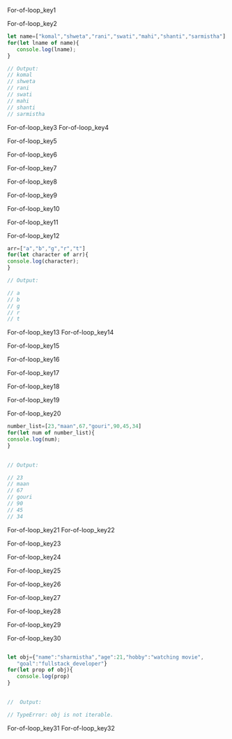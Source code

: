 For-of-loop_key1

    
    
For-of-loop_key2
```javascript
let name=["komal","shweta","rani","swati","mahi","shanti","sarmistha"]
for(let lname of name){
   console.log(lname);
}

// Output: 
// komal
// shweta
// rani
// swati
// mahi	
// shanti
// sarmistha

```

For-of-loop_key3
For-of-loop_key4


For-of-loop_key5


For-of-loop_key6


For-of-loop_key7


For-of-loop_key8


For-of-loop_key9


For-of-loop_key10


For-of-loop_key11


For-of-loop_key12
```javascript
arr=["a","b","g","r","t"]
for(let character of arr){
console.log(character);
}

// Output:

// a
// b
// g
// r
// t   

```

For-of-loop_key13
For-of-loop_key14


For-of-loop_key15


For-of-loop_key16


For-of-loop_key17


For-of-loop_key18


For-of-loop_key19



For-of-loop_key20
```javascript
number_list=[23,"maan",67,"gouri",90,45,34]
for(let num of number_list){
console.log(num);
}
 

// Output: 

// 23
// maan
// 67
// gouri		
// 90
// 45
// 34

```
For-of-loop_key21
For-of-loop_key22


For-of-loop_key23


For-of-loop_key24


For-of-loop_key25


For-of-loop_key26


For-of-loop_key27


For-of-loop_key28


For-of-loop_key29




For-of-loop_key30
```javascript

let obj={"name":"sharmistha","age":21,"hobby":"watching movie",
   "goal":"fullstack_developer"}
for(let prop of obj){
   console.log(prop)
}
 

//  Output:

// TypeError: obj is not iterable.

```
    
For-of-loop_key31
For-of-loop_key32
